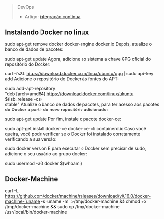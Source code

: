  > DevOps
 >  - Artigo: [integração contínua](https://docs.google.com/document/d/1cSqCWkuNbW-c7MS2D0o9ovjfYBSdCCvyi-kEkTnEBRM/edit?usp=sharing)

## Instalando Docker no linux
sudo apt-get remove docker docker-engine docker.io
Depois, atualize o banco de dados de pacotes:

sudo apt-get update
Agora, adicione ao sistema a chave GPG oficial do repositório do Docker:

curl -fsSL https://download.docker.com/linux/ubuntu/gpg | sudo apt-key add 
Adicione o repositório do Docker às fontes do APT:

sudo add-apt-repository \
   "deb [arch=amd64] https://download.docker.com/linux/ubuntu \
   $(lsb_release -cs) \
   stable"
Atualize o banco de dados de pacotes, para ter acesso aos pacotes do Docker a partir do novo repositório adicionado:

sudo apt-get update
Por fim, instale o pacote docker-ce:

sudo apt-get install docker-ce docker-ce-cli containerd.io
Caso você queira, você pode verificar se o Docker foi instalado corretamente verificando a sua versão:

sudo docker version
E para executar o Docker sem precisar de sudo, adicione o seu usuário ao grupo docker:

sudo usermod -aG docker $(whoami)

## Docker-Machine
curl -L https://github.com/docker/machine/releases/download/v0.16.0/docker-machine-`uname -s`-`uname -m` >/tmp/docker-machine &&
chmod +x /tmp/docker-machine &&
sudo cp /tmp/docker-machine /usr/local/bin/docker-machine
